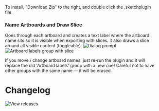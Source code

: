 To install, "Download Zip" to the right, and double click the .sketchplugin file.

### Name Artboards and Draw Slice
Goes through each artboard and creates a text label where the artboard name sits so it is visible when exporting with slices. It also draws a slice around all visible content (toggleable).
![Dialog prompt](http://cl.ly/image/1v0z3L1l2P2e/Image%202015-01-07%20at%203.43.50%20PM.png)
![Artboard labels group with slice](http://cl.ly/image/3t1R0i2M030e/Image%202015-01-07%20at%203.44.50%20PM.png)

If you move / change artboard names, just re-run the plugin and it will replace the old 'Artboard labels' group with a new one! Careful not to have other groups with the same name — it will be erased.

# Changelog
![View releases](https://github.com/tarngerine/sketch-name-artboards/releases)
